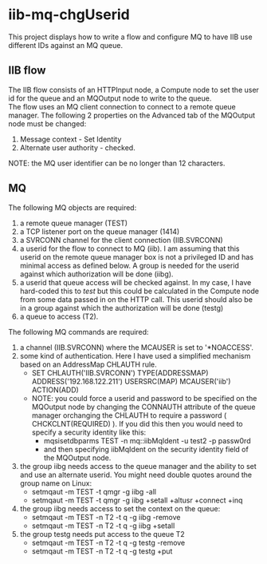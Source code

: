 # iib-mq-chgUserid
This project displays how to write a flow and configure MQ to have IIB use different IDs against an MQ queue.
## IIB flow
The IIB flow consists of an HTTPInput node, a Compute node to set the user id for the queue and an MQOutput node to write to the queue.  
The flow uses an MQ client connection to connect to a remote queue manager.  The following 2 properties on the Advanced
tab of the MQOutput node must be changed:
1. Message context - Set Identity
2. Alternate user authority - checked.

NOTE: the MQ user identifier can be no longer than 12 characters.
## MQ
The following MQ objects are required:
1. a remote queue manager (TEST)
2. a TCP listener port on the queue manager (1414) 
3. a SVRCONN channel for the client connection (IIB.SVRCONN)
4. a userid for the flow to connect to MQ (iib).  I am assuming that this userid on the remote queue manager box is 
not a privileged ID and has minimal access as defined below.  A group is needed for the userid against which authorization will be done (iibg). 
5. a userid that queue access will be checked against.  In my case, I have hard-coded this to *test* but this could be
calculated in the Compute node from some data passed in on the HTTP call.  This userid should also be in a group against which 
the authorization will be done (testg)
6. a queue to access (T2). 

The following MQ commands are required:
1. a channel (IIB.SVRCONN) where the MCAUSER is set to '*NOACCESS'.
2. some kind of authentication.  Here I have used a simplified mechanism based on an AddressMap CHLAUTH rule.
    - SET CHLAUTH('IIB.SVRCONN') TYPE(ADDRESSMAP) ADDRESS('192.168.122.211') USERSRC(MAP) MCAUSER('iib') ACTION(ADD)
    - NOTE: you could force a userid and password to be specified on the MQOutput node by changing the CONNAUTH attribute of the queue manager orchanging the CHLAUTH to require a password ( CHCKCLNT(REQUIRED) ).  If you did this then you would need to specify a security identity like this:
        - mqsisetdbparms TEST -n mq::iibMqIdent -u test2 -p passw0rd
        - and then specifying iibMqIdent on the security identity field of the MQOutput node.
3. the group iibg needs access to the queue manager and the ability to set and use an alternate userid.  You might need double quotes around the 
group name on Linux:
    - setmqaut -m TEST -t qmgr -g iibg -all
    - setmqaut -m TEST -t qmgr -g iibg +setall +altusr +connect +inq
4. the group iibg needs access to set the context on the queue:
    - setmqaut -m TEST -n T2 -t q -g iibg -remove
    - setmqaut -m TEST -n T2 -t q -g iibg +setall
5. the group testg needs put access to the queue T2
    - setmqaut -m TEST -n T2 -t q -g testg -remove
    - setmqaut -m TEST -n T2 -t q -g testg +put
